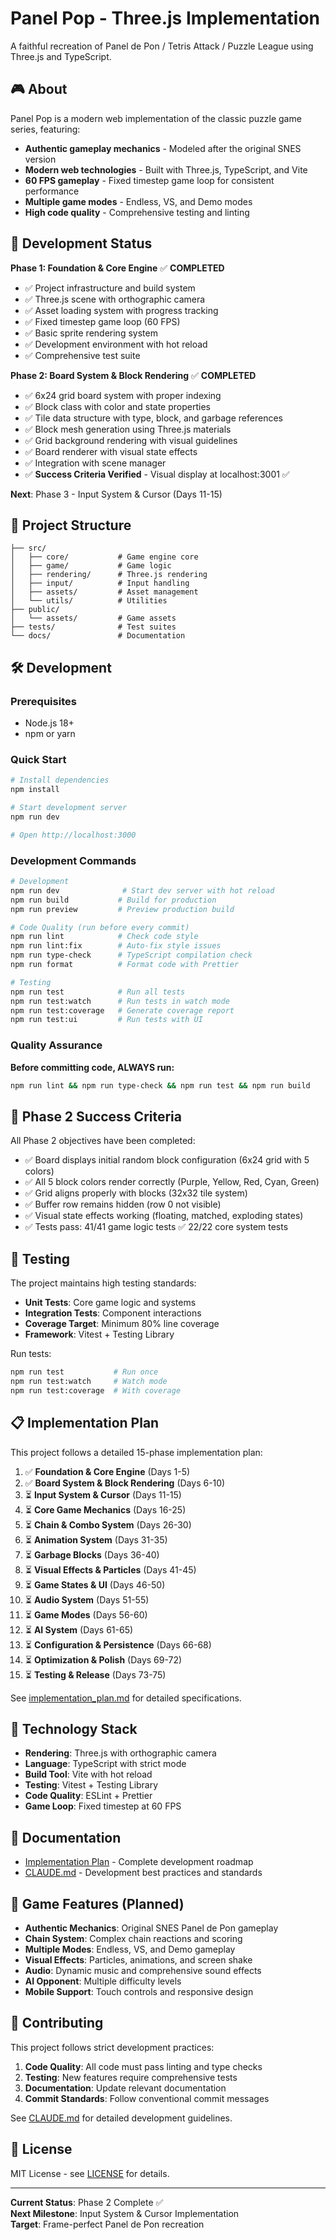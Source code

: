 # Panel Pop - Three.js Implementation

A faithful recreation of Panel de Pon / Tetris Attack / Puzzle League using Three.js and TypeScript.

## 🎮 About

Panel Pop is a modern web implementation of the classic puzzle game series, featuring:

- **Authentic gameplay mechanics** - Modeled after the original SNES version
- **Modern web technologies** - Built with Three.js, TypeScript, and Vite  
- **60 FPS gameplay** - Fixed timestep game loop for consistent performance
- **Multiple game modes** - Endless, VS, and Demo modes
- **High code quality** - Comprehensive testing and linting

## 🚀 Development Status

**Phase 1: Foundation & Core Engine** ✅ **COMPLETED**

- ✅ Project infrastructure and build system
- ✅ Three.js scene with orthographic camera  
- ✅ Asset loading system with progress tracking
- ✅ Fixed timestep game loop (60 FPS)
- ✅ Basic sprite rendering system
- ✅ Development environment with hot reload
- ✅ Comprehensive test suite

**Phase 2: Board System & Block Rendering** ✅ **COMPLETED**

- ✅ 6x24 grid board system with proper indexing
- ✅ Block class with color and state properties
- ✅ Tile data structure with type, block, and garbage references
- ✅ Block mesh generation using Three.js materials
- ✅ Grid background rendering with visual guidelines
- ✅ Board renderer with visual state effects
- ✅ Integration with scene manager
- ✅ **Success Criteria Verified** - Visual display at localhost:3001 ✅

**Next**: Phase 3 - Input System & Cursor (Days 11-15)

## 📁 Project Structure

```
├── src/
│   ├── core/           # Game engine core
│   ├── game/           # Game logic  
│   ├── rendering/      # Three.js rendering
│   ├── input/          # Input handling
│   ├── assets/         # Asset management
│   └── utils/          # Utilities
├── public/
│   └── assets/         # Game assets
├── tests/              # Test suites
└── docs/               # Documentation
```

## 🛠 Development

### Prerequisites

- Node.js 18+
- npm or yarn

### Quick Start

```bash
# Install dependencies
npm install

# Start development server
npm run dev

# Open http://localhost:3000
```

### Development Commands

```bash
# Development
npm run dev              # Start dev server with hot reload
npm run build           # Build for production  
npm run preview         # Preview production build

# Code Quality (run before every commit)
npm run lint            # Check code style
npm run lint:fix        # Auto-fix style issues
npm run type-check      # TypeScript compilation check
npm run format          # Format code with Prettier

# Testing
npm run test            # Run all tests
npm run test:watch      # Run tests in watch mode
npm run test:coverage   # Generate coverage report
npm run test:ui         # Run tests with UI
```

### Quality Assurance

**Before committing code, ALWAYS run:**

```bash
npm run lint && npm run type-check && npm run test && npm run build
```

## 🎯 Phase 2 Success Criteria

All Phase 2 objectives have been completed:

- ✅ Board displays initial random block configuration (6x24 grid with 5 colors)
- ✅ All 5 block colors render correctly (Purple, Yellow, Red, Cyan, Green)
- ✅ Grid aligns properly with blocks (32x32 tile system)
- ✅ Buffer row remains hidden (row 0 not visible)
- ✅ Visual state effects working (floating, matched, exploding states)
- ✅ Tests pass: 41/41 game logic tests ✅ 22/22 core system tests

## 🧪 Testing

The project maintains high testing standards:

- **Unit Tests**: Core game logic and systems
- **Integration Tests**: Component interactions  
- **Coverage Target**: Minimum 80% line coverage
- **Framework**: Vitest + Testing Library

Run tests:

```bash
npm run test           # Run once
npm run test:watch     # Watch mode
npm run test:coverage  # With coverage
```

## 📋 Implementation Plan

This project follows a detailed 15-phase implementation plan:

1. ✅ **Foundation & Core Engine** (Days 1-5)
2. ✅ **Board System & Block Rendering** (Days 6-10)  
3. ⏳ **Input System & Cursor** (Days 11-15)
4. ⏳ **Core Game Mechanics** (Days 16-25)
5. ⏳ **Chain & Combo System** (Days 26-30)
6. ⏳ **Animation System** (Days 31-35)
7. ⏳ **Garbage Blocks** (Days 36-40)
8. ⏳ **Visual Effects & Particles** (Days 41-45)
9. ⏳ **Game States & UI** (Days 46-50)
10. ⏳ **Audio System** (Days 51-55)
11. ⏳ **Game Modes** (Days 56-60)
12. ⏳ **AI System** (Days 61-65)
13. ⏳ **Configuration & Persistence** (Days 66-68)
14. ⏳ **Optimization & Polish** (Days 69-72)
15. ⏳ **Testing & Release** (Days 73-75)

See [implementation_plan.md](implementation_plan.md) for detailed specifications.

## 🔧 Technology Stack

- **Rendering**: Three.js with orthographic camera
- **Language**: TypeScript with strict mode
- **Build Tool**: Vite with hot reload
- **Testing**: Vitest + Testing Library  
- **Code Quality**: ESLint + Prettier
- **Game Loop**: Fixed timestep at 60 FPS

## 📖 Documentation

- [Implementation Plan](implementation_plan.md) - Complete development roadmap
- [CLAUDE.md](CLAUDE.md) - Development best practices and standards

## 🎨 Game Features (Planned)

- **Authentic Mechanics**: Original SNES Panel de Pon gameplay
- **Chain System**: Complex chain reactions and scoring  
- **Multiple Modes**: Endless, VS, and Demo gameplay
- **Visual Effects**: Particles, animations, and screen shake
- **Audio**: Dynamic music and comprehensive sound effects
- **AI Opponent**: Multiple difficulty levels
- **Mobile Support**: Touch controls and responsive design

## 🤝 Contributing

This project follows strict development practices:

1. **Code Quality**: All code must pass linting and type checks
2. **Testing**: New features require comprehensive tests  
3. **Documentation**: Update relevant documentation
4. **Commit Standards**: Follow conventional commit messages

See [CLAUDE.md](CLAUDE.md) for detailed development guidelines.

## 📜 License

MIT License - see [LICENSE](LICENSE) for details.

---

**Current Status**: Phase 2 Complete ✅  
**Next Milestone**: Input System & Cursor Implementation  
**Target**: Frame-perfect Panel de Pon recreation